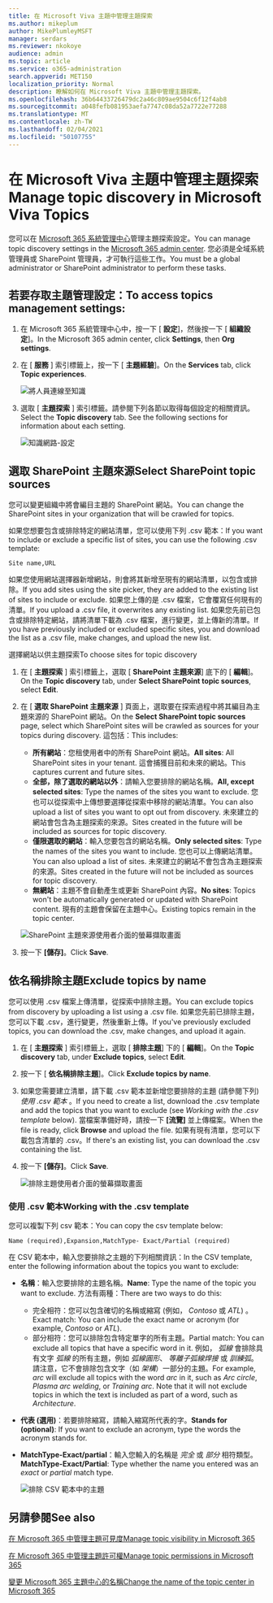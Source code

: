 ```yaml
---
title: 在 Microsoft Viva 主題中管理主題探索
ms.author: mikeplum
author: MikePlumleyMSFT
manager: serdars
ms.reviewer: nkokoye
audience: admin
ms.topic: article
ms.service: o365-administration
search.appverid: MET150
localization_priority: Normal
description: 瞭解如何在 Microsoft Viva 主題中管理主題探索。
ms.openlocfilehash: 36b64433726479dc2a46c809ae9504c6f12f4ab8
ms.sourcegitcommit: a048fefb081953aefa7747c08da52a7722e77288
ms.translationtype: MT
ms.contentlocale: zh-TW
ms.lasthandoff: 02/04/2021
ms.locfileid: "50107755"
---
```

# <a name="manage-topic-discovery-in-microsoft-viva-topics"></a><span data-ttu-id="7a845-103">在 Microsoft Viva 主題中管理主題探索</span><span class="sxs-lookup"><span data-stu-id="7a845-103">Manage topic discovery in Microsoft Viva Topics</span></span>

<span data-ttu-id="7a845-104">您可以在 [Microsoft 365 系統管理中心](https://admin.microsoft.com)管理主題探索設定。</span><span class="sxs-lookup"><span data-stu-id="7a845-104">You can manage topic discovery settings in the [Microsoft 365 admin center](https://admin.microsoft.com).</span></span> <span data-ttu-id="7a845-105">您必須是全域系統管理員或 SharePoint 管理員，才可執行這些工作。</span><span class="sxs-lookup"><span data-stu-id="7a845-105">You must be a global administrator or SharePoint administrator to perform these tasks.</span></span>

## <a name="to-access-topics-management-settings"></a><span data-ttu-id="7a845-106">若要存取主題管理設定：</span><span class="sxs-lookup"><span data-stu-id="7a845-106">To access topics management settings:</span></span>

1. <span data-ttu-id="7a845-107">在 Microsoft 365 系統管理中心中，按一下 [ **設定**]，然後按一下 [ **組織設定**]。</span><span class="sxs-lookup"><span data-stu-id="7a845-107">In the Microsoft 365 admin center, click **Settings**, then **Org settings**.</span></span>
2. <span data-ttu-id="7a845-108">在 [ **服務** ] 索引標籤上，按一下 [ **主題經驗**]。</span><span class="sxs-lookup"><span data-stu-id="7a845-108">On the **Services** tab, click **Topic experiences**.</span></span>

    ![將人員連線至知識](../media/admin-org-knowledge-options-completed.png) 

3. <span data-ttu-id="7a845-110">選取 [ **主題探索** ] 索引標籤。請參閱下列各節以取得每個設定的相關資訊。</span><span class="sxs-lookup"><span data-stu-id="7a845-110">Select the **Topic discovery** tab. See the following sections for information about each setting.</span></span>

    ![知識網路-設定](../media/knowledge-network-settings-topic-discovery.png) 

## <a name="select-sharepoint-topic-sources"></a><span data-ttu-id="7a845-112">選取 SharePoint 主題來源</span><span class="sxs-lookup"><span data-stu-id="7a845-112">Select SharePoint topic sources</span></span>

<span data-ttu-id="7a845-113">您可以變更組織中將會編目主題的 SharePoint 網站。</span><span class="sxs-lookup"><span data-stu-id="7a845-113">You can change the SharePoint sites in your organization that will be crawled for topics.</span></span>

<span data-ttu-id="7a845-114">如果您想要包含或排除特定的網站清單，您可以使用下列 .csv 範本：</span><span class="sxs-lookup"><span data-stu-id="7a845-114">If you want to include or exclude a specific list of sites, you can use the following .csv template:</span></span>

``` csv
Site name,URL
```

<span data-ttu-id="7a845-115">如果您使用網站選擇器新增網站，則會將其新增至現有的網站清單，以包含或排除。</span><span class="sxs-lookup"><span data-stu-id="7a845-115">If you add sites using the site picker, they are added to the existing list of sites to include or exclude.</span></span> <span data-ttu-id="7a845-116">如果您上傳的是 .csv 檔案，它會覆寫任何現有的清單。</span><span class="sxs-lookup"><span data-stu-id="7a845-116">If you upload a .csv file, it overwrites any existing list.</span></span> <span data-ttu-id="7a845-117">如果您先前已包含或排除特定網站，請將清單下載為 .csv 檔案，進行變更，並上傳新的清單。</span><span class="sxs-lookup"><span data-stu-id="7a845-117">If you have previously included or excluded specific sites, you and download the list as a .csv file, make changes, and upload the new list.</span></span>

<span data-ttu-id="7a845-118">選擇網站以供主題探索</span><span class="sxs-lookup"><span data-stu-id="7a845-118">To choose sites for topic discovery</span></span>

1. <span data-ttu-id="7a845-119">在 [ **主題探索** ] 索引標籤上，選取 [ **SharePoint 主題來源**] 底下的 [ **編輯**]。</span><span class="sxs-lookup"><span data-stu-id="7a845-119">On the **Topic discovery** tab, under **Select SharePoint topic sources**, select **Edit**.</span></span>
2. <span data-ttu-id="7a845-120">在 [ **選取 SharePoint 主題來源** ] 頁面上，選取要在探索過程中將其編目為主題來源的 SharePoint 網站。</span><span class="sxs-lookup"><span data-stu-id="7a845-120">On the **Select SharePoint topic sources** page, select which SharePoint sites will be crawled as sources for your topics during discovery.</span></span> <span data-ttu-id="7a845-121">這包括：</span><span class="sxs-lookup"><span data-stu-id="7a845-121">This includes:</span></span>
    - <span data-ttu-id="7a845-122">**所有網站**：您租使用者中的所有 SharePoint 網站。</span><span class="sxs-lookup"><span data-stu-id="7a845-122">**All sites**: All SharePoint sites in your tenant.</span></span> <span data-ttu-id="7a845-123">這會捕獲目前和未來的網站。</span><span class="sxs-lookup"><span data-stu-id="7a845-123">This captures current and future sites.</span></span>
    - <span data-ttu-id="7a845-124">**全部，除了選取的網站以外**：請輸入您要排除的網站名稱。</span><span class="sxs-lookup"><span data-stu-id="7a845-124">**All, except selected sites**: Type the names of the sites you want to exclude.</span></span>  <span data-ttu-id="7a845-125">您也可以從探索中上傳想要選擇從探索中移除的網站清單。</span><span class="sxs-lookup"><span data-stu-id="7a845-125">You can also upload a list of sites you want to opt out from discovery.</span></span> <span data-ttu-id="7a845-126">未來建立的網站會包含為主題探索的來源。</span><span class="sxs-lookup"><span data-stu-id="7a845-126">Sites created in the future will be included as sources for topic discovery.</span></span> 
    - <span data-ttu-id="7a845-127">**僅限選取的網站**：輸入您要包含的網站名稱。</span><span class="sxs-lookup"><span data-stu-id="7a845-127">**Only selected sites**: Type the names of the sites you want to include.</span></span> <span data-ttu-id="7a845-128">您也可以上傳網站清單。</span><span class="sxs-lookup"><span data-stu-id="7a845-128">You can also upload a list of sites.</span></span> <span data-ttu-id="7a845-129">未來建立的網站不會包含為主題探索的來源。</span><span class="sxs-lookup"><span data-stu-id="7a845-129">Sites created in the future will not be included as sources for topic discovery.</span></span>
    - <span data-ttu-id="7a845-130">**無網站**：主題不會自動產生或更新 SharePoint 內容。</span><span class="sxs-lookup"><span data-stu-id="7a845-130">**No sites**: Topics won't be automatically generated or updated with SharePoint content.</span></span> <span data-ttu-id="7a845-131">現有的主題會保留在主題中心。</span><span class="sxs-lookup"><span data-stu-id="7a845-131">Existing topics remain in the topic center.</span></span>

    ![SharePoint 主題來源使用者介面的螢幕擷取畫面](../media/k-manage-select-topic-source.png)
   
3. <span data-ttu-id="7a845-133">按一下 **[儲存]**。</span><span class="sxs-lookup"><span data-stu-id="7a845-133">Click **Save**.</span></span>

## <a name="exclude-topics-by-name"></a><span data-ttu-id="7a845-134">依名稱排除主題</span><span class="sxs-lookup"><span data-stu-id="7a845-134">Exclude topics by name</span></span>

<span data-ttu-id="7a845-135">您可以使用 .csv 檔案上傳清單，從探索中排除主題。</span><span class="sxs-lookup"><span data-stu-id="7a845-135">You can exclude topics from discovery by uploading a list using a .csv file.</span></span> <span data-ttu-id="7a845-136">如果您先前已排除主題，您可以下載 .csv，進行變更，然後重新上傳。</span><span class="sxs-lookup"><span data-stu-id="7a845-136">If you've previously excluded topics, you can download the .csv, make changes, and upload it again.</span></span>

1. <span data-ttu-id="7a845-137">在 [ **主題探索** ] 索引標籤上，選取 [ **排除主題**] 下的 [ **編輯**]。</span><span class="sxs-lookup"><span data-stu-id="7a845-137">On the **Topic discovery** tab, under **Exclude topics**, select **Edit**.</span></span>
2. <span data-ttu-id="7a845-138">按一下 [ **依名稱排除主題**]。</span><span class="sxs-lookup"><span data-stu-id="7a845-138">Click **Exclude topics by name**.</span></span>
3. <span data-ttu-id="7a845-139">如果您需要建立清單，請下載 .csv 範本並新增您要排除的主題 (請參閱下列) *使用 .csv 範本* 。</span><span class="sxs-lookup"><span data-stu-id="7a845-139">If you need to create a list, download the .csv template and add the topics that you want to exclude (see *Working with the .csv template* below).</span></span> <span data-ttu-id="7a845-140">當檔案準備好時，請按一下 **[流覽]** 並上傳檔案。</span><span class="sxs-lookup"><span data-stu-id="7a845-140">When the file is ready, click **Browse** and upload the file.</span></span> <span data-ttu-id="7a845-141">如果有現有清單，您可以下載包含清單的 .csv。</span><span class="sxs-lookup"><span data-stu-id="7a845-141">If there's an existing list, you can download the .csv containing the list.</span></span>
4. <span data-ttu-id="7a845-142">按一下 **[儲存]**。</span><span class="sxs-lookup"><span data-stu-id="7a845-142">Click **Save**.</span></span>

    ![排除主題使用者介面的螢幕擷取畫面](../media/km-manage-exclude-topics.png)

### <a name="working-with-the-csv-template"></a><span data-ttu-id="7a845-144">使用 .csv 範本</span><span class="sxs-lookup"><span data-stu-id="7a845-144">Working with the .csv template</span></span>

<span data-ttu-id="7a845-145">您可以複製下列 csv 範本：</span><span class="sxs-lookup"><span data-stu-id="7a845-145">You can copy the csv template below:</span></span>

``` csv
Name (required),Expansion,MatchType- Exact/Partial (required)
```

<span data-ttu-id="7a845-146">在 CSV 範本中，輸入您要排除之主題的下列相關資訊：</span><span class="sxs-lookup"><span data-stu-id="7a845-146">In the CSV template, enter the following information about the topics you want to exclude:</span></span>

- <span data-ttu-id="7a845-147">**名稱**：輸入您要排除的主題名稱。</span><span class="sxs-lookup"><span data-stu-id="7a845-147">**Name**: Type the name of the topic you want to exclude.</span></span> <span data-ttu-id="7a845-148">方法有兩種：</span><span class="sxs-lookup"><span data-stu-id="7a845-148">There are two ways to do this:</span></span>
    - <span data-ttu-id="7a845-149">完全相符：您可以包含確切的名稱或縮寫 (例如， *Contoso* 或 *ATL*) 。</span><span class="sxs-lookup"><span data-stu-id="7a845-149">Exact match: You can include the exact name or acronym (for example, *Contoso* or *ATL*).</span></span>
    - <span data-ttu-id="7a845-150">部分相符：您可以排除包含特定單字的所有主題。</span><span class="sxs-lookup"><span data-stu-id="7a845-150">Partial match: You can exclude all topics that have a specific word in it.</span></span>  <span data-ttu-id="7a845-151">例如， *弧線* 會排除具有文字 *弧線* 的所有主題，例如 *弧線圓形*、 *等離子弧線焊接* 或 *訓練弧*。請注意，它不會排除包含文字（如 *架構*）一部分的主題。</span><span class="sxs-lookup"><span data-stu-id="7a845-151">For example, *arc* will exclude all topics with the word *arc* in it, such as *Arc circle*, *Plasma arc welding*, or *Training arc*. Note that it will not exclude topics in which the text is included as part of a word, such as *Architecture*.</span></span>
- <span data-ttu-id="7a845-152">**代表 (選用)**：若要排除縮寫，請輸入縮寫所代表的字。</span><span class="sxs-lookup"><span data-stu-id="7a845-152">**Stands for (optional)**: If you want to exclude an acronym, type the words the acronym stands for.</span></span>
- <span data-ttu-id="7a845-153">**MatchType-Exact/partial**：輸入您輸入的名稱是 *完全* 或 *部分* 相符類型。</span><span class="sxs-lookup"><span data-stu-id="7a845-153">**MatchType-Exact/Partial**: Type whether the name you entered was an *exact* or *partial* match type.</span></span>

    ![排除 CSV 範本中的主題](../media/exclude-topics-csv.png) 

## <a name="see-also"></a><span data-ttu-id="7a845-155">另請參閱</span><span class="sxs-lookup"><span data-stu-id="7a845-155">See also</span></span>

[<span data-ttu-id="7a845-156">在 Microsoft 365 中管理主題可見度</span><span class="sxs-lookup"><span data-stu-id="7a845-156">Manage topic visibility in Microsoft 365</span></span>](topic-experiences-knowledge-rules.md)

[<span data-ttu-id="7a845-157">在 Microsoft 365 中管理主題許可權</span><span class="sxs-lookup"><span data-stu-id="7a845-157">Manage topic permissions in Microsoft 365</span></span>](topic-experiences-user-permissions.md)

[<span data-ttu-id="7a845-158">變更 Microsoft 365 主題中心的名稱</span><span class="sxs-lookup"><span data-stu-id="7a845-158">Change the name of the topic center in Microsoft 365</span></span>](topic-experiences-administration.md)
